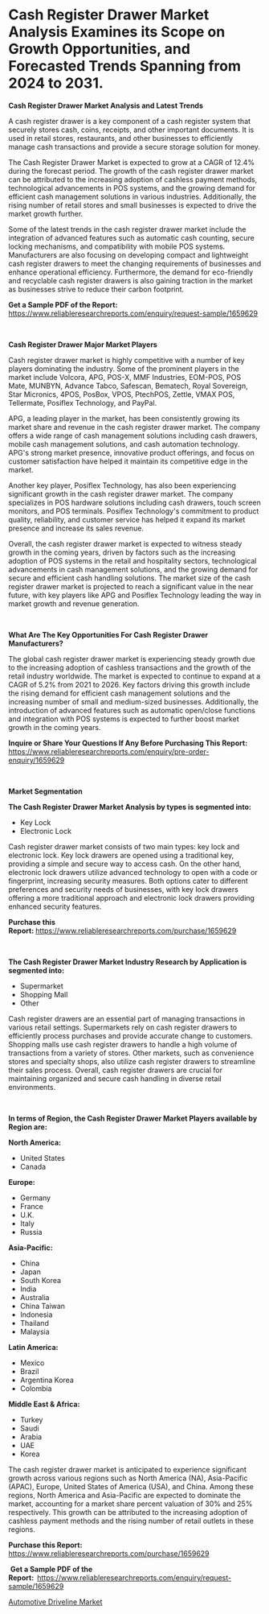 <p><h1>Cash Register Drawer Market Analysis Examines its Scope on Growth Opportunities, and Forecasted Trends Spanning from 2024 to 2031.</h1></p><p><strong>Cash Register Drawer Market Analysis and Latest Trends</strong></p>
<p><p>A cash register drawer is a key component of a cash register system that securely stores cash, coins, receipts, and other important documents. It is used in retail stores, restaurants, and other businesses to efficiently manage cash transactions and provide a secure storage solution for money.</p><p>The Cash Register Drawer Market is expected to grow at a CAGR of 12.4% during the forecast period. The growth of the cash register drawer market can be attributed to the increasing adoption of cashless payment methods, technological advancements in POS systems, and the growing demand for efficient cash management solutions in various industries. Additionally, the rising number of retail stores and small businesses is expected to drive the market growth further.</p><p>Some of the latest trends in the cash register drawer market include the integration of advanced features such as automatic cash counting, secure locking mechanisms, and compatibility with mobile POS systems. Manufacturers are also focusing on developing compact and lightweight cash register drawers to meet the changing requirements of businesses and enhance operational efficiency. Furthermore, the demand for eco-friendly and recyclable cash register drawers is also gaining traction in the market as businesses strive to reduce their carbon footprint.</p></p>
<p><strong>Get a Sample PDF of the Report:&nbsp;</strong> <a href="https://www.reliableresearchreports.com/enquiry/request-sample/1659629">https://www.reliableresearchreports.com/enquiry/request-sample/1659629</a></p>
<p>&nbsp;</p>
<p><strong>Cash Register Drawer Major Market Players</strong></p>
<p><p>Cash register drawer market is highly competitive with a number of key players dominating the industry. Some of the prominent players in the market include Volcora, APG, POS-X, MMF Industries, EOM-POS, POS Mate, MUNBYN, Advance Tabco, Safescan, Bematech, Royal Sovereign, Star Micronics, 4POS, PosBox, VPOS, PtechPOS, Zettle, VMAX POS, Tellermate, Posiflex Technology, and PayPal.</p><p>APG, a leading player in the market, has been consistently growing its market share and revenue in the cash register drawer market. The company offers a wide range of cash management solutions including cash drawers, mobile cash management solutions, and cash automation technology. APG's strong market presence, innovative product offerings, and focus on customer satisfaction have helped it maintain its competitive edge in the market.</p><p>Another key player, Posiflex Technology, has also been experiencing significant growth in the cash register drawer market. The company specializes in POS hardware solutions including cash drawers, touch screen monitors, and POS terminals. Posiflex Technology's commitment to product quality, reliability, and customer service has helped it expand its market presence and increase its sales revenue.</p><p>Overall, the cash register drawer market is expected to witness steady growth in the coming years, driven by factors such as the increasing adoption of POS systems in the retail and hospitality sectors, technological advancements in cash management solutions, and the growing demand for secure and efficient cash handling solutions. The market size of the cash register drawer market is projected to reach a significant value in the near future, with key players like APG and Posiflex Technology leading the way in market growth and revenue generation.</p></p>
<p>&nbsp;</p>
<p><strong>What Are The Key Opportunities For Cash Register Drawer Manufacturers?</strong></p>
<p><p>The global cash register drawer market is experiencing steady growth due to the increasing adoption of cashless transactions and the growth of the retail industry worldwide. The market is expected to continue to expand at a CAGR of 5.2% from 2021 to 2026. Key factors driving this growth include the rising demand for efficient cash management solutions and the increasing number of small and medium-sized businesses. Additionally, the introduction of advanced features such as automatic open/close functions and integration with POS systems is expected to further boost market growth in the coming years.</p></p>
<p><strong>Inquire or Share Your Questions If Any Before Purchasing This Report:</strong> <a href="https://www.reliableresearchreports.com/enquiry/pre-order-enquiry/1659629">https://www.reliableresearchreports.com/enquiry/pre-order-enquiry/1659629</a></p>
<p>&nbsp;</p>
<p><strong>Market Segmentation</strong></p>
<p><strong>The Cash Register Drawer Market Analysis by types is segmented into:</strong></p>
<p><ul><li>Key Lock</li><li>Electronic Lock</li></ul></p>
<p><p>Cash register drawer market consists of two main types: key lock and electronic lock. Key lock drawers are opened using a traditional key, providing a simple and secure way to access cash. On the other hand, electronic lock drawers utilize advanced technology to open with a code or fingerprint, increasing security measures. Both options cater to different preferences and security needs of businesses, with key lock drawers offering a more traditional approach and electronic lock drawers providing enhanced security features.</p></p>
<p><strong>Purchase this Report:&nbsp;</strong><a href="https://www.reliableresearchreports.com/purchase/1659629">https://www.reliableresearchreports.com/purchase/1659629</a></p>
<p>&nbsp;</p>
<p><strong>The Cash Register Drawer Market Industry Research by Application is segmented into:</strong></p>
<p><ul><li>Supermarket</li><li>Shopping Mall</li><li>Other</li></ul></p>
<p><p>Cash register drawers are an essential part of managing transactions in various retail settings. Supermarkets rely on cash register drawers to efficiently process purchases and provide accurate change to customers. Shopping malls use cash register drawers to handle a high volume of transactions from a variety of stores. Other markets, such as convenience stores and specialty shops, also utilize cash register drawers to streamline their sales process. Overall, cash register drawers are crucial for maintaining organized and secure cash handling in diverse retail environments.</p></p>
<p>&nbsp;</p>
<p><strong>In terms of Region, the Cash Register Drawer Market Players available by Region are:</strong></p>
<p>
    <p> <strong> North America: </strong>
        <ul>
            <li>United States</li>
            <li>Canada</li>
        </ul>
        </p> 
    <p> <strong> Europe: </strong>
        <ul>
            <li>Germany</li>
            <li>France</li>
            <li>U.K.</li>
            <li>Italy</li>
            <li>Russia</li>
        </ul>
        </p> 
    <p> <strong> Asia-Pacific: </strong>
        <ul>
            <li>China</li>
            <li>Japan</li>
            <li>South Korea</li>
            <li>India</li>
            <li>Australia</li>
            <li>China Taiwan</li>
            <li>Indonesia</li>
            <li>Thailand</li>
            <li>Malaysia</li>
        </ul>
        </p> 
    <p> <strong> Latin America: </strong>
        <ul>
            <li>Mexico</li>
            <li>Brazil</li>
            <li>Argentina Korea</li>
            <li>Colombia</li>
        </ul>
        </p> 
    <p> <strong> Middle East & Africa: </strong>
        <ul>
            <li>Turkey</li>
            <li>Saudi</li>
            <li>Arabia</li>
            <li>UAE</li>
            <li>Korea</li>
        </ul>
    </p>
    </p>
<p><p>The cash register drawer market is anticipated to experience significant growth across various regions such as North America (NA), Asia-Pacific (APAC), Europe, United States of America (USA), and China. Among these regions, North America and Asia-Pacific are expected to dominate the market, accounting for a market share percent valuation of 30% and 25% respectively. This growth can be attributed to the increasing adoption of cashless payment methods and the rising number of retail outlets in these regions.</p></p>
<p><strong>Purchase this Report: </strong><a href="https://www.reliableresearchreports.com/purchase/1659629">https://www.reliableresearchreports.com/purchase/1659629</a></p>
<p>&nbsp;<strong>Get a Sample PDF of the Report:&nbsp;&nbsp;</strong><a href="https://www.reliableresearchreports.com/enquiry/request-sample/1659629">https://www.reliableresearchreports.com/enquiry/request-sample/1659629</a></p>
<p><strong></strong></p>
<p><p><a href="https://automatic-knee-4c7.notion.site/Automotive-Driveline-Market-Size-Reflecting-a-Forecast-Till-2031-Market-By-Type-By-Application-and-d9c49f22dd5743b3adfab7d2bfd58344">Automotive Driveline Market</a></p></p>